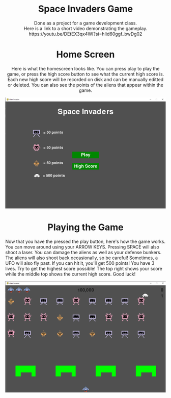 <div align="center">

# Space Invaders Game

</div>

<p align="center">
Done as a project for a game development class. <br>
Here is a link to a short video demonstrating the gameplay. <br>
  https://youtu.be/DEtEX3qx4WI?si=hIid60ggf_bwDg02
</p>


<div align="center">

# Home Screen

</div>

<p align="center">
  Here is what the homescreen looks like.
  You can press play to play the game, or press the high score button to see what the current high score is.
  Each new high score will be recorded on disk and can be manually editted or deleted.
  You can also see the points of the aliens that appear within the game.
</p>

<div align="center">
<img src="./images/home-screen.PNG">
</div>

<div align="center">

# Playing the Game

</div>

<p align="center">

Now that you have the pressed the play button, here's how the game works.
You can move around using your ARROW KEYS. Pressing SPACE will also shoot a laser.
You can damage the aliens as well as your defense bunkers. The aliens will
also shoot back occasionally, so be careful! Sometimes, a UFO will also fly past.
If you can hit it, you'll get 500 points! You have 3 lives. Try to get the highest score
possible! The top right shows your score while the middle top shows the current high score.
Good luck!
</p>

<div align="center">
<img src="./images/play-screen.PNG">
</div>
